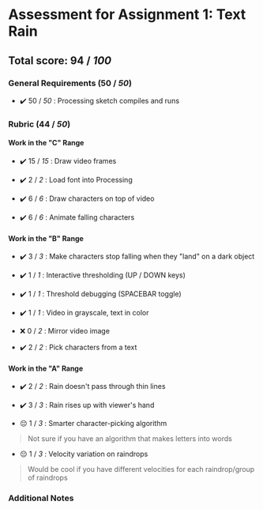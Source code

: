 # Assessment for Assignment 1: Text Rain

## Total score: 94 / _100_

### General Requirements (50 / _50_)

+ :heavy_check_mark:  50 / _50_ :  Processing sketch compiles and runs

### Rubric (44 / _50_)

#### Work in the "C" Range

+ :heavy_check_mark:  15 / _15_ :  Draw video frames

+ :heavy_check_mark:  2 / _2_ :  Load font into Processing

+ :heavy_check_mark:  6 / _6_ :  Draw characters on top of video

+ :heavy_check_mark:  6 / _6_ :  Animate falling characters

#### Work in the "B" Range

+ :heavy_check_mark:  3 / _3_ :  Make characters stop falling when they "land" on a dark object

+ :heavy_check_mark:  1 / _1_ :  Interactive thresholding (UP / DOWN keys)

+ :heavy_check_mark:  1 / _1_ :  Threshold debugging (SPACEBAR toggle)

+ :heavy_check_mark:  1 / _1_ :  Video in grayscale, text in color

+ :x:  0 / _2_ :  Mirror video image

+ :heavy_check_mark:  2 / _2_ :  Pick characters from a text

#### Work in the "A" Range

+ :heavy_check_mark:  2 / _2_ :  Rain doesn't pass through thin lines

+ :heavy_check_mark:  3 / _3_ :  Rain rises up with viewer's hand

+ :pensive:  1 / _3_ :  Smarter character-picking algorithm

> Not sure if you have an algorithm that makes letters into words

+ :pensive:  1 / _3_ :  Velocity variation on raindrops

> Would be cool if you have different velocities for each raindrop/group of raindrops

### Additional Notes



